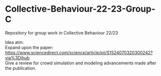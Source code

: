 # Collective-Behaviour-22-23-Group-C
Repository for group work in Collective Behaviour 22/23

Idea atm:  
Expand upon the paper:  
https://www.sciencedirect.com/science/article/pii/S1524070320300242?via%3Dihub  
Give a review for crowd simulation and modeling advancements made after the publication.
